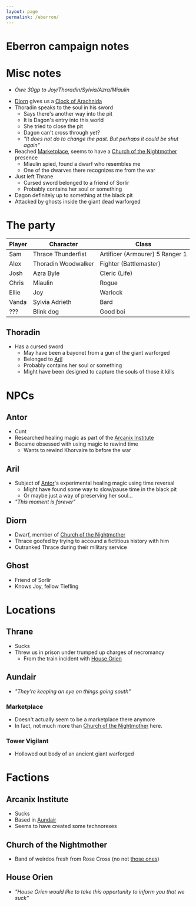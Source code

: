 ```yaml
---
layout: page
permalink: /eberron/
---
```


# Eberron campaign notes

# Misc notes

* *Owe 30gp to Joy/Thoradin/Sylvia/Azra/Miaulin*

<!-- NEWEST NOTES HERE -->
* [Diorn](#diorn) gives us a [Clock of Arachnida](https://www.dndbeyond.com/magic-items/cloak-of-arachnida)
* Thoradin speaks to the soul in his sword
  * Says there's another way into the pit
  * It is Dagon's entry into this world
  * She tried to close the pit
  * Dagon can't cross through yet?
  * *"It does not do to change the past. But perhaps it could be shut again"*
* Reached [Marketplace](#marketplace), seems to have a [Church of the Nightmother](#church-of-the-nightmother) presence
  * Miaulin spied, found a dwarf who resembles me
  * One of the dwarves there recognizes me from the war
* Just left Thrane
  * Cursed sword belonged to a friend of Sorlir
  * Probably contains her soul or something
* Dagon definitely up to something at the black pit
* Attacked by ghosts inside the giant dead warforged


# The party

| Player    | Character           | Class                           |
|-----------|---------------------|---------------------------------|
| Sam       | Thrace Thunderfist  | Artificer (Armourer) 5 Ranger 1 |
| Alex      | Thoradin Woodwalker | Fighter (Battlemaster)          |
| Josh      | Azra Byle           | Cleric (Life)                   |
| Chris     | Miaulin             | Rogue                           |
| Ellie     | Joy                 | Warlock                         |
| Vanda     | Sylvia Adrieth      | Bard                            |
| ???       | Blink dog           | Good boi                        |


## Thoradin
* Has a cursed sword
  * May have been a bayonet from a gun of the giant warforged
  * Belonged to [Aril](#aril)
  * Probably contains her soul or something
  * Might have been designed to capture the souls of those it kills

# NPCs

## Antor
* Cunt
* Researched healing magic as part of the [Arcanix Institute](#arcanix-institute)
* Became obsessed with using magic to rewind time
  * Wants to rewind Khorvaire to before the war

## Aril
* Subject of [Antor](#antor)'s experimental healing magic using time reversal
  * Might have found some way to slow/pause time in the black pit
  * Or maybe just a way of preserving her soul...
* *"This moment is forever"*

## Diorn
* Dwarf, member of [Church of the Nightmother](#church-of-the-nightmother)
* Thrace goofed by trying to accound a fictitious history with him
* Outranked Thrace during their military service

## Ghost
* Friend of Sorlir
* Knows Joy, fellow Tiefling

<!-- --------------------------------------------------------------------------- -->

# Locations

## Thrane
* Sucks
* Threw us in prison under trumped up charges of necromancy
  * From the train incident with [House Orien](#house-orien)

## Aundair
* *"They're keeping an eye on things going south"*

### Marketplace
* Doesn't actually seem to be a marketplace there anymore
* In fact, not much more than [Church of the Nightmother](#church-of-the-nightmother) here.

### Tower Vigilant
* Hollowed out body of an ancient giant warforged 

# Factions

## Arcanix Institute
* Sucks
* Based in [Aundair](#aundair)
* Seems to have created some technorexes

## Church of the Nightmother
* Band of weirdos fresh from Rose Cross (no not [those ones](#the-party))

## House Orien
* *"House Orien would like to take this opportunity to inform you that we suck"*